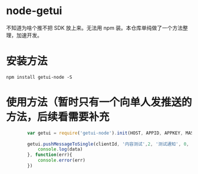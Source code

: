 # node-getui
不知道为啥个推不把 SDK 放上来。无法用 npm 装。本仓库单纯做了一个方法整理，加速开发。

# 安装方法

```
npm install getui-node -S
```

# 使用方法（暂时只有一个向单人发推送的方法，后续看需要补充

```javascript
		var getui = require('getui-node').init(HOST, APPID, APPKEY, MASTERSECRET)
		
		getui.pushMessageToSingle(clientId, '内容测试',2, '测试通知', 0, null).then(function(data){
			console.log(data)
		}, function(err){
			console.error(err)
		})
```
